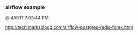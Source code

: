 ﻿

### airflow example
@ 4/6/17 7:03:44 PM

http://tech.marksblogg.com/airflow-postgres-redis-forex.html

